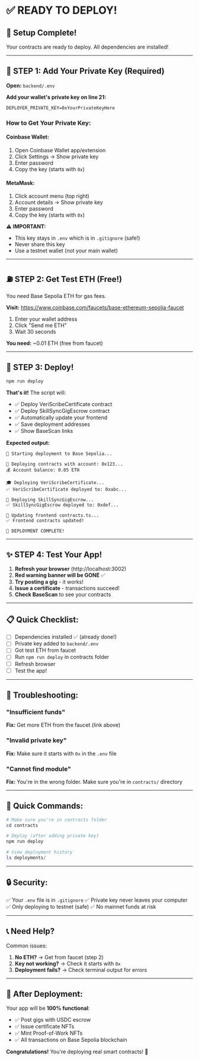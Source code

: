 # ✅ READY TO DEPLOY!

## 🎉 Setup Complete!

Your contracts are ready to deploy. All dependencies are installed!

---

## 🔐 STEP 1: Add Your Private Key (Required)

**Open:** `backend/.env`

**Add your wallet's private key on line 21:**
```env
DEPLOYER_PRIVATE_KEY=0xYourPrivateKeyHere
```

### How to Get Your Private Key:

#### Coinbase Wallet:
1. Open Coinbase Wallet app/extension
2. Click Settings → Show private key
3. Enter password
4. Copy the key (starts with `0x`)

#### MetaMask:
1. Click account menu (top right)
2. Account details → Show private key  
3. Enter password
4. Copy the key (starts with `0x`)

⚠️ **IMPORTANT:** 
- This key stays in `.env` which is in `.gitignore` (safe!)
- Never share this key
- Use a testnet wallet (not your main wallet)

---

## ⛽ STEP 2: Get Test ETH (Free!)

You need Base Sepolia ETH for gas fees.

**Visit:** https://www.coinbase.com/faucets/base-ethereum-sepolia-faucet

1. Enter your wallet address
2. Click "Send me ETH"
3. Wait 30 seconds

**You need:** ~0.01 ETH (free from faucet)

---

## 🚀 STEP 3: Deploy!

```powershell
npm run deploy
```

**That's it!** The script will:
- ✅ Deploy VeriScribeCertificate contract
- ✅ Deploy SkillSyncGigEscrow contract  
- ✅ Automatically update your frontend
- ✅ Save deployment addresses
- ✅ Show BaseScan links

**Expected output:**
```
🚀 Starting deployment to Base Sepolia...

📝 Deploying contracts with account: 0x123...
💰 Account balance: 0.05 ETH

🎓 Deploying VeriScribeCertificate...
✅ VeriScribeCertificate deployed to: 0xabc...

💼 Deploying SkillSyncGigEscrow...
✅ SkillSyncGigEscrow deployed to: 0xdef...

📝 Updating frontend contracts.ts...
✅ Frontend contracts updated!

🎉 DEPLOYMENT COMPLETE!
```

---

## ✨ STEP 4: Test Your App!

1. **Refresh your browser** (http://localhost:3002)
2. **Red warning banner will be GONE** ✅
3. **Try posting a gig** - it works!
4. **Issue a certificate** - transactions succeed!
5. **Check BaseScan** to see your contracts

---

## 📋 Quick Checklist:

- [ ] Dependencies installed ✅ (already done!)
- [ ] Private key added to `backend/.env`
- [ ] Got test ETH from faucet
- [ ] Run `npm run deploy` in contracts folder
- [ ] Refresh browser
- [ ] Test the app!

---

## 🐛 Troubleshooting:

### "Insufficient funds"
**Fix:** Get more ETH from the faucet (link above)

### "Invalid private key"
**Fix:** Make sure it starts with `0x` in the `.env` file

### "Cannot find module"
**Fix:** You're in the wrong folder. Make sure you're in `contracts/` directory

---

## 🎯 Quick Commands:

```powershell
# Make sure you're in contracts folder
cd contracts

# Deploy (after adding private key)
npm run deploy

# View deployment history
ls deployments/
```

---

## 🔒 Security:

✅ Your `.env` file is in `.gitignore`
✅ Private key never leaves your computer
✅ Only deploying to testnet (safe)
✅ No mainnet funds at risk

---

## 📞 Need Help?

Common issues:
1. **No ETH?** → Get from faucet (step 2)
2. **Key not working?** → Check it starts with `0x`
3. **Deployment fails?** → Check terminal output for errors

---

## 🎊 After Deployment:

Your app will be **100% functional**:
- ✅ Post gigs with USDC escrow
- ✅ Issue certificate NFTs
- ✅ Mint Proof-of-Work NFTs
- ✅ All transactions on Base Sepolia blockchain

**Congratulations!** You're deploying real smart contracts! 🚀
